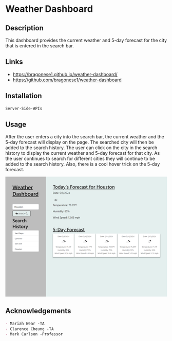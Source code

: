 # Weather Dashboard

## Description

This dashboard provides the current weather and 5-day forecast for the city that is entered in the search bar.

## Links
- https://bragonese1.github.io/weather-dashboard/
- https://github.com/bragonese1/weather-dashboard


## Installation
```md
Server-Side-APIs
```

## Usage
After the user enters a city into the search bar, the current weather and the 5-day forecast will display on the page. The searched city will then be added to the search history. The user can click on the city in the search history to display the current weather and 5-day forecast for that city. As the user continues to search for different cities they will continue to be added to the search history. Also, there is a cool hover trick on the 5-day forecast.

![screenshot of weather dashboard](assets/images/weather-dashboard.png)




## Acknowledgements

```md
- Mariah Wear -TA
- Clarence Cheung -TA
- Mark Carlson -Professor
```